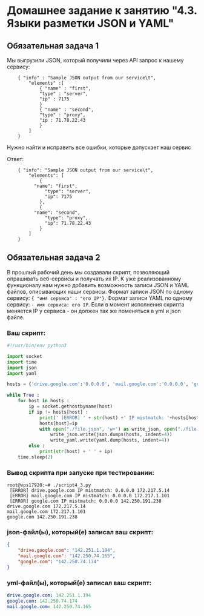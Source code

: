 # Домашнее задание к занятию "4.3. Языки разметки JSON и YAML"


## Обязательная задача 1
Мы выгрузили JSON, который получили через API запрос к нашему сервису:
```
    { "info" : "Sample JSON output from our service\t",
        "elements" :[
            { "name" : "first",
            "type" : "server",
            "ip" : 7175 
            }
            { "name" : "second",
            "type" : "proxy",
            "ip : 71.78.22.43
            }
        ]
    }
```
  Нужно найти и исправить все ошибки, которые допускает наш сервис

Ответ:
```
    { "info": "Sample JSON output from our service\t",
        "elements": [
            { 
	      "name": "first",
              "type": "server",
              "ip": 7175 
            },
            { 
	      "name": "second",
              "type": "proxy",
              "ip": 71.78.22.43
            }
        ]
    }
```




## Обязательная задача 2
В прошлый рабочий день мы создавали скрипт, позволяющий опрашивать веб-сервисы и получать их IP. К уже реализованному функционалу нам нужно добавить возможность записи JSON и YAML файлов, описывающих наши сервисы. Формат записи JSON по одному сервису: `{ "имя сервиса" : "его IP"}`. Формат записи YAML по одному сервису: `- имя сервиса: его IP`. Если в момент исполнения скрипта меняется IP у сервиса - он должен так же поменяться в yml и json файле.

### Ваш скрипт:
```python
#!/usr/bin/env python3

import socket
import time
import json
import yaml

hosts = {'drive.google.com':'0.0.0.0', 'mail.google.com':'0.0.0.0', 'google.com':'0.0.0.0'}

while True :
    for host in hosts :
        ip = socket.gethostbyname(host)
        if ip != hosts[host] :
            print(' [ERROR] ' + str(host) +' IP mistmatch: '+hosts[host]+' '+ip)
            hosts[host]=ip
            with open("./file.json", 'w+') as write_json, open("./file.yaml", 'w+') as write_yaml:
                write_json.write(json.dumps(hosts, indent=4))
                write_yaml.write(yaml.dump(hosts, indent=4))
        else :
            print(str(host) + ' ' + ip)
    time.sleep(2)
```

### Вывод скрипта при запуске при тестировании:
```
root@vps17920:~# ./script4_3.py
 [ERROR] drive.google.com IP mistmatch: 0.0.0.0 172.217.5.14
 [ERROR] mail.google.com IP mistmatch: 0.0.0.0 172.217.1.101
 [ERROR] google.com IP mistmatch: 0.0.0.0 142.250.191.238
drive.google.com 172.217.5.14
mail.google.com 172.217.1.101
google.com 142.250.191.238
```

### json-файл(ы), который(е) записал ваш скрипт:
```json
{
    "drive.google.com": "142.251.1.194",
    "mail.google.com": "142.250.74.165",
    "google.com": "142.250.74.174"
}
```

### yml-файл(ы), который(е) записал ваш скрипт:
```yaml
drive.google.com: 142.251.1.194
google.com: 142.250.74.174
mail.google.com: 142.250.74.165
```
